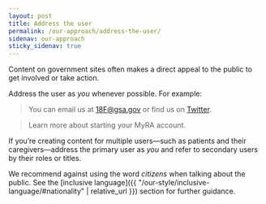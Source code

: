 ```yaml
---
layout: post
title: Address the user
permalink: /our-approach/address-the-user/
sidenav: our-approach
sticky_sidenav: true
---
```


Content on government sites often makes a direct appeal to the public to get involved or take action.

Address the user as _you_ whenever possible. For example:

> You can email us at [18F@gsa.gov](mailto:18F@gsa.gov) or find us on [Twitter](https://twitter.com/18f).

> Learn more about starting your MyRA account.

If you’re creating content for multiple users—such as patients and their caregivers—address the primary user as _you_ and refer to secondary users by their roles or titles.

We recommend against using the word _citizens_ when talking about the public. See the [inclusive language]({{ "/our-style/inclusive-language/#nationality" | relative_url }}) section for further guidance.
